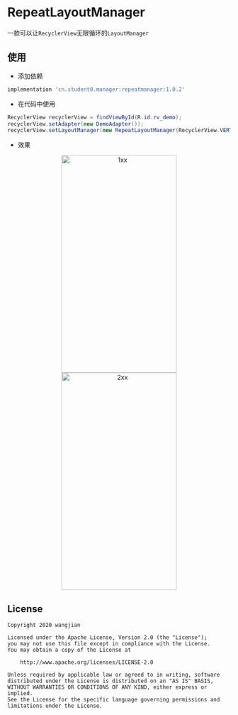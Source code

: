 # RepeatLayoutManager

一款可以让`RecyclerView`无限循环的`LayoutManager`

## 使用

* 添加依赖

```gradle
implementation 'cn.student0.manager:repeatmanager:1.0.2'
```

* 在代码中使用 
```java
RecyclerView recyclerView = findViewById(R.id.rv_demo);
recyclerView.setAdapter(new DemoAdapter());
recyclerView.setLayoutManager(new RepeatLayoutManager(RecyclerView.VERTICAL));
```

* 效果
<div  align="center">
<img src="./readme/h_layoutmanager.gif" width = "260" height = "490" alt="1xx"/>
<img src="./readme/v_layoutmanager.gif" width = "260" height = "490" alt="2xx"/>
</div>

## License

```
Copyright 2020 wangjian

Licensed under the Apache License, Version 2.0 (the "License");
you may not use this file except in compliance with the License.
You may obtain a copy of the License at

    http://www.apache.org/licenses/LICENSE-2.0

Unless required by applicable law or agreed to in writing, software
distributed under the License is distributed on an "AS IS" BASIS,
WITHOUT WARRANTIES OR CONDITIONS OF ANY KIND, either express or implied.
See the License for the specific language governing permissions and
limitations under the License.
```
